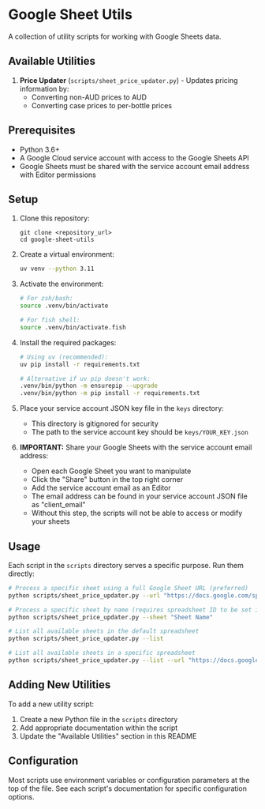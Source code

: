 # Google Sheet Utils

A collection of utility scripts for working with Google Sheets data.

## Available Utilities

1. **Price Updater** (`scripts/sheet_price_updater.py`) - Updates pricing information by:
   - Converting non-AUD prices to AUD
   - Converting case prices to per-bottle prices

## Prerequisites

- Python 3.6+
- A Google Cloud service account with access to the Google Sheets API
- Google Sheets must be shared with the service account email address with Editor permissions

## Setup

1. Clone this repository:
   ```
   git clone <repository_url>
   cd google-sheet-utils
   ```

2. Create a virtual environment:
   ```bash
   uv venv --python 3.11
   ```

3. Activate the environment:
   ```bash
   # For zsh/bash:
   source .venv/bin/activate

   # For fish shell:
   source .venv/bin/activate.fish
   ```

4. Install the required packages:
   ```bash
   # Using uv (recommended):
   uv pip install -r requirements.txt
   
   # Alternative if uv pip doesn't work:
   .venv/bin/python -m ensurepip --upgrade
   .venv/bin/python -m pip install -r requirements.txt
   ```

5. Place your service account JSON key file in the `keys` directory:
   - This directory is gitignored for security
   - The path to the service account key should be `keys/YOUR_KEY.json`

6. **IMPORTANT:** Share your Google Sheets with the service account email address:
   - Open each Google Sheet you want to manipulate
   - Click the "Share" button in the top right corner
   - Add the service account email as an Editor
   - The email address can be found in your service account JSON file as "client_email"
   - Without this step, the scripts will not be able to access or modify your sheets

## Usage

Each script in the `scripts` directory serves a specific purpose. Run them directly:

```bash
# Process a specific sheet using a full Google Sheet URL (preferred)
python scripts/sheet_price_updater.py --url "https://docs.google.com/spreadsheets/d/1JsrKKr_jZJqLmJEKxpyPygZ4lUu19-GW2dnt7p7g-1k/edit?gid=2104612227#gid=2104612227"

# Process a specific sheet by name (requires spreadsheet ID to be set in the script)
python scripts/sheet_price_updater.py --sheet "Sheet Name"

# List all available sheets in the default spreadsheet
python scripts/sheet_price_updater.py --list

# List all available sheets in a specific spreadsheet
python scripts/sheet_price_updater.py --list --url "https://docs.google.com/spreadsheets/d/1JsrKKr_jZJqLmJEKxpyPygZ4lUu19-GW2dnt7p7g-1k/edit"
```

## Adding New Utilities

To add a new utility script:

1. Create a new Python file in the `scripts` directory
2. Add appropriate documentation within the script
3. Update the "Available Utilities" section in this README

## Configuration

Most scripts use environment variables or configuration parameters at the top of the file. See each script's documentation for specific configuration options. 